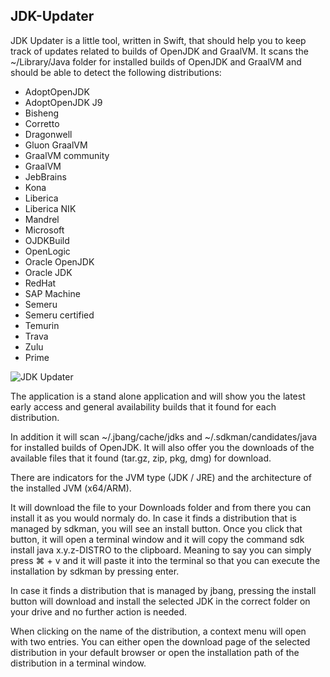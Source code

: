 ## JDK-Updater

JDK Updater is a little tool, written in Swift, that should help you to keep track
of updates related to builds of OpenJDK and GraalVM.
It scans the ~/Library/Java folder for installed builds of OpenJDK and GraalVM and
should be able to detect the following distributions:

- AdoptOpenJDK
- AdoptOpenJDK J9
- Bisheng
- Corretto
- Dragonwell
- Gluon GraalVM
- GraalVM community
- GraalVM
- JebBrains
- Kona
- Liberica
- Liberica NIK
- Mandrel
- Microsoft
- OJDKBuild
- OpenLogic
- Oracle OpenJDK
- Oracle JDK
- RedHat
- SAP Machine
- Semeru
- Semeru certified
- Temurin
- Trava
- Zulu
- Prime


![JDK Updater](https://i.ibb.co/WvzQM9Z/JDKUpdater.png)


The application is a stand alone application and will show you the latest early access and
general availability builds that it found for each distribution.

In addition it will scan ~/.jbang/cache/jdks and ~/.sdkman/candidates/java for installed builds of OpenJDK.
It will also offer you the downloads of the available files that it found (tar.gz, zip, pkg, dmg) for
download. 

There are indicators for the JVM type (JDK / JRE) and the architecture of the installed JVM (x64/ARM).

It will download the file to your Downloads folder and from there you can install it as you would normaly do.
In case it finds a distribution that is managed by sdkman, you will see an install button.
Once you click that button, it will open a terminal window and it will copy the command sdk install java x.y.z-DISTRO
to the clipboard. Meaning to say you can simply press ⌘ + v and it will paste it into the terminal so that you can
execute the installation by sdkman by pressing enter.

In case it finds a distribution that is managed by jbang, pressing the install button will download and install the
selected JDK in the correct folder on your drive and no further action is needed.

When clicking on the name of the distribution, a context menu will open with two entries. You can either open the
download page of the selected distribution in your default browser or open the installation path of the distribution 
in a terminal window.

